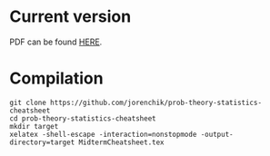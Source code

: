 # Current version

PDF can be found [HERE](https://github.com/jorenchik/prob-theory-statistics-cheatsheet/blob/main/MidtermCheatsheet.pdf).

# Compilation

```
git clone https://github.com/jorenchik/prob-theory-statistics-cheatsheet
cd prob-theory-statistics-cheatsheet
mkdir target
xelatex -shell-escape -interaction=nonstopmode -output-directory=target MidtermCheatsheet.tex
```
